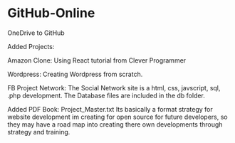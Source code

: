 # GitHub-Online
 OneDrive to GitHub

Added Projects:

Amazon Clone: Using React tutorial from Clever Programmer

Wordpress: Creating Wordpress from scratch.

FB Project Network:
The Social Network site is a html, css, javscript, sql, .php development. The Database files are included in the db folder.

Added PDF Book:
Project_Master.txt
Its basically a format strategy for website development im creating for open source for future developers,
so they may have a road map into creating there own developments through strategy and training.